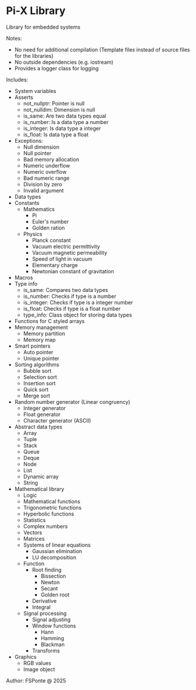 # Pi-X Library
Library for embedded systems

Notes:
- No need for additional compilation (Template files instead of source files for the libraries)
- No outside dependencies (e.g. iostream)
- Provides a logger class for logging

Includes:
- System variables
- Asserts
	- not_nullptr: Pointer is null
	- not_nulldim: Dimension is null
	- is_same: Are two data types equal
	- is_number: Is a data type a number
	- is_integer: Is data type a integer
	- is_float: Is data type a float
- Exceptions:
	- Null dimension
	- Null pointer
	- Bad memory allocation
	- Numeric underflow
	- Numeric overflow
	- Bad numeric range
	- Division by zero
	- Invalid argument
- Data types
- Constants
  - Mathematics
    - Pi
	- Euler's number
	- Golden ration
  - Physics
    - Planck constant
	- Vacuum electric permittivity
	- Vacuum magnetic permeability
	- Speed of light in vacuum
	- Elementary charge
	- Newtonian constant of gravitation
- Macros
- Type info
	- is_same: Compares two data types
  	- is_number: Checks if type is a number
  	- is_integer: Checks if type is a integer number
  	- is_float: Checks if type is a float number
  	- type_info: Class object for storing data types
- Functions for C styled arrays
- Memory management
  	- Memory partition
  	- Memory map
- Smart pointers
	- Auto pointer
  	- Unique pointer
- Sorting algorithms
  	- Bubble sort
  	- Selection sort
  	- Insertion sort
  	- Quick sort
	- Merge sort
- Random number generator (Linear congruency)
  	- Integer generator
  	- Float generator
  	- Character generator (ASCII)
- Abstract data types
  	- Array
  	- Tuple
  	- Stack
  	- Queue
  	- Deque
  	- Node
  	- List
  	- Dynamic array
  	- String
- Mathematical library
  	- Logic
  	- Mathematical functions
  	- Trigonometric functions
  	- Hyperbolic functions
  	- Statistics
  	- Complex numbers
  	- Vectors
  	- Matrices
  	- Systems of linear equations
    	- Gaussian elimination
	  	- LU decomposition
  	- Function
	  	- Root finding
	  		- Bissection
		  	- Newton
		  	- Secant
		  	- Golden root
	  	- Derivative
		- Integral
  	- Signal processing
      	- Signal adjusting
	  	- Window functions
		    - Hann
			- Hamming
			- Blackman
	  	- Transforms
- Graphics
  	- RGB values
  	- Image object

Author: FSPonte @ 2025

